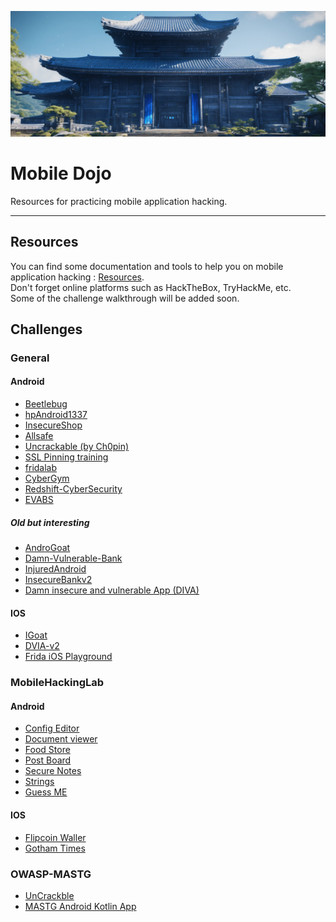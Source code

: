 ![banner](/images/dojo.jpg)

# Mobile Dojo  
Resources for practicing mobile application hacking.  

------

## Resources
You can find some documentation and tools to help you on mobile application hacking : [Resources](./Resources.md).  
Don't forget online platforms such as HackTheBox, TryHackMe, etc.  
Some of the challenge walkthrough will be added soon.  


## Challenges

### General
#### Android
- [Beetlebug](https://github.com/hafiz-ng/Beetlebug)
- [hpAndroid1337](https://github.com/RavikumarRamesh/hpAndro1337)
- [InsecureShop](https://github.com/hax0rgb/InsecureShop)
- [Allsafe](https://github.com/t0thkr1s/allsafe)
- [Uncrackable (by Ch0pin)](https://github.com/Ch0pin/uncrackable)
- [SSL Pinning training](https://github.com/aancw/android-ssl-pinning-signed-demo)
- [fridalab](https://rossmarks.uk/blog/fridalab/)
- [CyberGym](https://github.com/lucideus-repo/cybergym/tree/master/CyberGym%202/mobile)
- [Redshift-CyberSecurity](https://github.com/Redshift-CyberSecurity/VulnerableMobileApplication)
- [EVABS](https://github.com/abhi-r3v0/EVABS)

##### Old but interesting
- [AndroGoat](https://github.com/satishpatnayak/AndroGoat)
- [Damn-Vulnerable-Bank](https://github.com/rewanth1997/Damn-Vulnerable-Bank)
- [InjuredAndroid](https://github.com/B3nac/InjuredAndroid)
- [InsecureBankv2](https://github.com/dineshshetty/Android-InsecureBankv2)
- [Damn insecure and vulnerable App (DIVA)](http://payatu.com/damn-insecure-and-vulnerable-app/)

#### IOS
- [IGoat](https://github.com/OWASP/igoat)
- [DVIA-v2](https://github.com/prateek147/DVIA-v2)
- [Frida iOS Playground](https://github.com/NVISOsecurity/frida-ios-playground)


### MobileHackingLab
#### Android
- [Config Editor](https://www.mobilehackinglab.com/course/lab-config-editor-rce)
- [Document viewer](https://www.mobilehackinglab.com/course/lab-document-viewer-rce)
- [Food Store](https://www.mobilehackinglab.com/course/lab-food-store)
- [Post Board](https://www.mobilehackinglab.com/course/lab-postboard)
- [Secure Notes](https://www.mobilehackinglab.com/course/lab-secure-notes)
- [Strings](https://www.mobilehackinglab.com/course/lab-strings)
- [Guess ME](https://www.mobilehackinglab.com/course/lab-guess-me)

#### IOS
- [Flipcoin Waller](https://www.mobilehackinglab.com/course/lab-flipcoin-wallet)
- [Gotham Times](https://www.mobilehackinglab.com/course/lab-gotham-times)


### OWASP-MASTG
- [UnCrackble](https://github.com/OWASP/owasp-mastg/tree/master/Crackmes/Android)
- [MASTG Android Kotlin App](https://github.com/OWASP/MASTG-Hacking-Playground)